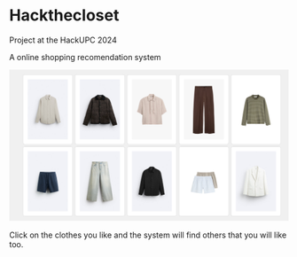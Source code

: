 # Hackthecloset
Project at the HackUPC 2024

A online shopping recomendation system

![alt text](img_show.png)

Click on the clothes you like and the system will find others that you will like too.